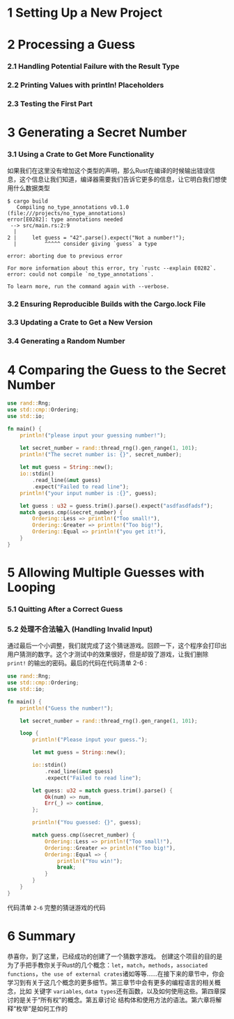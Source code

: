 # 1 Setting Up a New Project

# 2 Processing a Guess
### 2.1 Handling Potential Failure with the Result Type


### 2.2 Printing Values with println! Placeholders


### 2.3 Testing the First Part


# 3 Generating a Secret Number


### 3.1 Using a Crate to Get More Functionality


如果我们在这里没有增加这个类型的声明，那么Rust在编译的时候输出错误信息，这个信息让我们知道，编译器需要我们告诉它更多的信息，让它明白我们想使用什么数据类型
```shell
$ cargo build
   Compiling no_type_annotations v0.1.0 (file:///projects/no_type_annotations)
error[E0282]: type annotations needed
 --> src/main.rs:2:9
  |
2 |     let guess = "42".parse().expect("Not a number!");
  |         ^^^^^ consider giving `guess` a type

error: aborting due to previous error

For more information about this error, try `rustc --explain E0282`.
error: could not compile `no_type_annotations`.

To learn more, run the command again with --verbose.
```

### 3.2 Ensuring Reproducible Builds with the Cargo.lock File

### 3.3 Updating a Crate to Get a New Version

### 3.4 Generating a Random Number


# 4 Comparing the Guess to the Secret Number
```rust
use rand::Rng;
use std::cmp::Ordering;
use std::io;

fn main() {
    println!("please input your guessing number!");

    let secret_number = rand::thread_rng().gen_range(1, 101);
    println!("The secret number is: {}", secret_number);
    
    let mut guess = String::new();
    io::stdin()
        .read_line(&mut guess)
        .expect("Failed to read line");
    println!("your input number is :{}", guess);

    let guess : u32 = guess.trim().parse().expect("asdfasdfadsf");
    match guess.cmp(&secret_number) {
        Ordering::Less => println!("Too small!"),
        Ordering::Greater => println!("Too big!"),
        Ordering::Equal => println!("you get it!"),
    }
}
```

# 5 Allowing Multiple Guesses with Looping

### 5.1 Quitting After a Correct Guess

### 5.2 处理不合法输入 (Handling Invalid Input)




通过最后一个小调整，我们就完成了这个猜谜游戏。回顾一下，这个程序会打印出用户猜测的数字。这个才测试中的效果很好，但是却毁了游戏，让我们删除 `print!` 的输出的密码。最后的代码在代码清单 2-6 :
```rust
use rand::Rng;
use std::cmp::Ordering;
use std::io;

fn main() {
    println!("Guess the number!");

    let secret_number = rand::thread_rng().gen_range(1, 101);

    loop {
        println!("Please input your guess.");

        let mut guess = String::new();

        io::stdin()
            .read_line(&mut guess)
            .expect("Failed to read line");

        let guess: u32 = match guess.trim().parse() {
            Ok(num) => num,
            Err(_) => continue,
        };

        println!("You guessed: {}", guess);

        match guess.cmp(&secret_number) {
            Ordering::Less => println!("Too small!"),
            Ordering::Greater => println!("Too big!"),
            Ordering::Equal => {
                println!("You win!");
                break;
            }
        }
    }
}
```
代码清单 `2-6` 完整的猜谜游戏的代码

# 6 Summary
恭喜你，到了这里，已经成功的创建了一个猜数字游戏。
创建这个项目的目的是为了手把手教你关于Rust的几个概念：`let`，`match`，`methods`，`associated functions`，`the use of external crates`诸如等等……在接下来的章节中，你会学习到有关于这几个概念的更多细节。第三章节中会有更多的编程语言的相关概念，比如 关键字  `variables`, `data types`还有函数，以及如何使用这些。第四章探讨的是关于“所有权”的概念。第五章讨论 结构体和使用方法的语法。第六章将解释“枚举”是如何工作的


```rust
```

